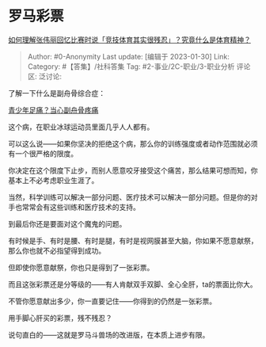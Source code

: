 # 罗马彩票
[如何理解张伟丽回忆比赛时说「竞技体育其实很残忍」？究竟什么是体育精神？](https://www.zhihu.com/question/579543734/answer/2865928923)

> Author: #0-Anonymity
> Last update: [编辑于 2023-01-30]
> Link:
> Category: #【答集】/社科答集
> Tag: #2-事业/2C-职业/3-职业分析
> 评论区:
> 泛讨论:

了解一下什么是副舟骨综合症：

[青少年足痛？当心副舟骨疼痛](https://link.zhihu.com/?target=https%3A//m.sohu.com/a/474601426_121048081/%3Fpvid%3D000115_3w_a)

这个病，在职业冰球运动员里面几乎人人都有。

可以这么说——如果你坚决的拒绝这个病，那么你的训练强度或者动作范围就必须有一个很严格的限度。

你决定在这个限度下止步，而别人愿意咬牙接受这个痛苦，那么结果可想而知，你基本上不必考虑职业生涯了。

当然，科学训练可以解决一部分问题、医疗技术可以解决一部分问题。但是你的对手也常常会有这些训练和医疗技术的支持。

到最后你还是要面对这个魔鬼的问题。

有时候是手、有时是腰、有时是腿，有时是视网膜甚至大脑，你如果不愿意献祭，那么你也就不必指望得到成功。

但即使你愿意献祭，你也只是得到了一张彩票。

而且这张彩票还是分等级的——有人肯献双手双脚、全心全肝，ta的票面比你大。

不管你愿意献出多少，你一直要记住——你得到的仍然是一张彩票。

用手脚心肝买的彩票，残不残忍？

说句直白的——这就是罗马斗兽场的改进版，在本质上进步有限。
